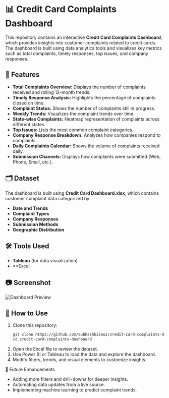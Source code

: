 # 📊 Credit Card Complaints Dashboard  

This repository contains an interactive **Credit Card Complaints Dashboard**, which provides insights into customer complaints related to credit cards. The dashboard is built using data analytics tools and visualizes key metrics such as total complaints, timely responses, top issues, and company responses.  

## 📌 Features  

- **Total Complaints Overview:** Displays the number of complaints received and rolling 12-month trends.  
- **Timely Response Analysis:** Highlights the percentage of complaints closed on time.  
- **Complaint Status:** Shows the number of complaints still in progress.  
- **Weekly Trends:** Visualizes the complaint trends over time.  
- **State-wise Complaints:** Heatmap representation of complaints across different states.  
- **Top Issues:** Lists the most common complaint categories.  
- **Company Response Breakdown:** Analyzes how companies respond to complaints.  
- **Daily Complaints Calendar:** Shows the volume of complaints received daily.  
- **Submission Channels:** Displays how complaints were submitted (Web, Phone, Email, etc.).  

## 🗂️ Dataset  

The dashboard is built using **Credit Card Dashboard.xlsx**, which contains customer complaint data categorized by:  
- **Date and Trends**  
- **Complaint Types**  
- **Company Responses**  
- **Submission Methods**  
- **Geographic Distribution**  

## 🛠️ Tools Used  

- **Tableau** (for data visualization)  
- **Excel 

## 📷 Screenshot  

![Dashboard Preview](https://drive.google.com/file/d/1azs4CfMO4ijEMSnT0qDNd7KTLA_uRpE4/view?usp=sharing)  

## 🚀 How to Use  

1. Clone this repository:  
   ```sh
   git clone https://github.com/Subhashbisnoi/credit-card-complaints-dashboard.git
   cd credit-card-complaints-dashboard
   ```
2. Open the Excel file to review the dataset.
3. Use Power BI or Tableau to load the data and explore the dashboard.
4. Modify filters, trends, and visual elements to customize insights.

📌 Future Enhancements
- Adding more filters and drill-downs for deeper insights.
- Automating data updates from a live source.
- Implementing machine learning to predict complaint trends.
